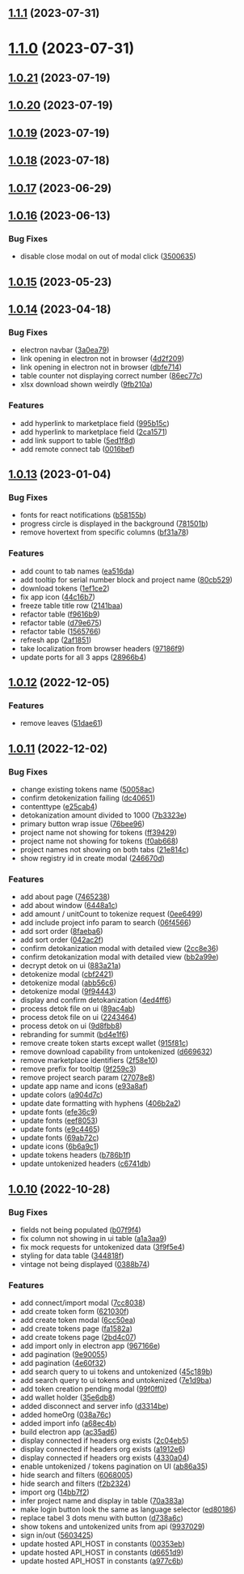 ## [1.1.1](https://github.com/Chia-Network/Climate-Tokenization-Engine-UI/compare/1.1.0...1.1.1) (2023-07-31)



# [1.1.0](https://github.com/Chia-Network/Climate-Tokenization-Engine-UI/compare/1.0.21...1.1.0) (2023-07-31)



## [1.0.21](https://github.com/Chia-Network/Climate-Tokenization-Engine-UI/compare/1.0.20...1.0.21) (2023-07-19)



## [1.0.20](https://github.com/Chia-Network/Climate-Tokenization-Engine-UI/compare/1.0.19...1.0.20) (2023-07-19)



## [1.0.19](https://github.com/Chia-Network/Climate-Tokenization-Engine-UI/compare/1.0.18...1.0.19) (2023-07-19)



## [1.0.18](https://github.com/Chia-Network/Climate-Tokenization-Engine-UI/compare/1.0.17...1.0.18) (2023-07-18)



## [1.0.17](https://github.com/Chia-Network/Climate-Tokenization-Engine-UI/compare/1.0.16...1.0.17) (2023-06-29)



## [1.0.16](https://github.com/Chia-Network/Climate-Tokenization-Engine-UI/compare/1.0.15...1.0.16) (2023-06-13)


### Bug Fixes

* disable close modal on out of modal click ([3500635](https://github.com/Chia-Network/Climate-Tokenization-Engine-UI/commit/3500635f7753442677c8fd0eab3ef602103669f0))



## [1.0.15](https://github.com/Chia-Network/Climate-Tokenization-Engine-UI/compare/1.0.14...1.0.15) (2023-05-23)



## [1.0.14](https://github.com/Chia-Network/Climate-Tokenization-Engine-UI/compare/1.0.13...1.0.14) (2023-04-18)


### Bug Fixes

* electron navbar ([3a0ea79](https://github.com/Chia-Network/Climate-Tokenization-Engine-UI/commit/3a0ea794ff8f2020d086ddcefc18bc52766087fc))
* link opening in electron not in browser ([4d2f209](https://github.com/Chia-Network/Climate-Tokenization-Engine-UI/commit/4d2f209349935c462726b2da8545d487b3360013))
* link opening in electron not in browser ([dbfe714](https://github.com/Chia-Network/Climate-Tokenization-Engine-UI/commit/dbfe714ee2067394d7f6395374ed9c053b1022aa))
* table counter not displaying correct number ([86ec77c](https://github.com/Chia-Network/Climate-Tokenization-Engine-UI/commit/86ec77ceb725ff5d256a27022b69d3dd6eee6591))
* xlsx download shown weirdly ([9fb210a](https://github.com/Chia-Network/Climate-Tokenization-Engine-UI/commit/9fb210a90f0c7c8f0b03a65a215ec18e762dd60b))


### Features

* add hyperlink to marketplace field ([995b15c](https://github.com/Chia-Network/Climate-Tokenization-Engine-UI/commit/995b15c2d75b9c8528fddc92bf30a4650009fddf))
* add hyperlink to marketplace field ([2ca1571](https://github.com/Chia-Network/Climate-Tokenization-Engine-UI/commit/2ca157186e34eba82355181e53a849b4d969d8e8))
* add link support to table ([5ed1f8d](https://github.com/Chia-Network/Climate-Tokenization-Engine-UI/commit/5ed1f8d70d397634dc1a4c589464a3522f40cdb5))
* add remote connect tab ([0016bef](https://github.com/Chia-Network/Climate-Tokenization-Engine-UI/commit/0016bef50b8ee534bdcf83bff651d4fa301b6cef))



## [1.0.13](https://github.com/Chia-Network/Climate-Tokenization-Engine-UI/compare/1.0.12...1.0.13) (2023-01-04)


### Bug Fixes

* fonts for react notifications ([b58155b](https://github.com/Chia-Network/Climate-Tokenization-Engine-UI/commit/b58155bfe5da7a03bb91f0ec141239e5930f1198))
* progress circle is displayed in the background ([781501b](https://github.com/Chia-Network/Climate-Tokenization-Engine-UI/commit/781501b8dd59f6522b91e4f1cdc00079acc0d088))
* remove hovertext from specific columns ([bf31a78](https://github.com/Chia-Network/Climate-Tokenization-Engine-UI/commit/bf31a783fff093b28bc857eab73c95105aaaa34a))


### Features

* add count to tab names ([ea516da](https://github.com/Chia-Network/Climate-Tokenization-Engine-UI/commit/ea516dae89abfcb8b0f9601ef368a778b4afbd7a))
* add tooltip for serial number block and project name ([80cb529](https://github.com/Chia-Network/Climate-Tokenization-Engine-UI/commit/80cb529b6dd56f7d448a424281cd1b631bfd2507))
* download tokens ([1ef1ce2](https://github.com/Chia-Network/Climate-Tokenization-Engine-UI/commit/1ef1ce22b55db1a289f99b93a25fb8de4afb8c5b))
* fix app icon ([44c16b7](https://github.com/Chia-Network/Climate-Tokenization-Engine-UI/commit/44c16b765596c97f47e14140fde337d62aade39a))
* freeze table title row ([2141baa](https://github.com/Chia-Network/Climate-Tokenization-Engine-UI/commit/2141baa48a26f61f1ce77f1f307e7e7276d6d649))
* refactor table ([f9616b9](https://github.com/Chia-Network/Climate-Tokenization-Engine-UI/commit/f9616b9bda09da3aff3404d0c316567970284ef7))
* refactor table ([d79e675](https://github.com/Chia-Network/Climate-Tokenization-Engine-UI/commit/d79e675542adaa8b4148b8fb05ef5c5bce4be8cc))
* refactor table ([1565766](https://github.com/Chia-Network/Climate-Tokenization-Engine-UI/commit/1565766b4bed797c73357f8308d8e845169d2ea2))
* refresh app ([2af1851](https://github.com/Chia-Network/Climate-Tokenization-Engine-UI/commit/2af185175a9263935bf82c9f1ca1daeb32569132))
* take localization from browser headers ([97186f9](https://github.com/Chia-Network/Climate-Tokenization-Engine-UI/commit/97186f9a99a1b5cc74d64931952a3f77ee083652))
* update ports for all 3 apps ([28966b4](https://github.com/Chia-Network/Climate-Tokenization-Engine-UI/commit/28966b41fcb101bc5add60a3bb7e2222ffa60305))



## [1.0.12](https://github.com/Chia-Network/Climate-Tokenization-Engine-UI/compare/1.0.11...1.0.12) (2022-12-05)


### Features

* remove leaves ([51dae61](https://github.com/Chia-Network/Climate-Tokenization-Engine-UI/commit/51dae610a3e9c1863253ff0d19c90c075b6daac5))



## [1.0.11](https://github.com/Chia-Network/Climate-Tokenization-Engine-UI/compare/1.0.10...1.0.11) (2022-12-02)


### Bug Fixes

* change existing tokens name ([50058ac](https://github.com/Chia-Network/Climate-Tokenization-Engine-UI/commit/50058ac74d4ad556ae6bf52c9c22d4d74da38f08))
* confirm detokenization failing ([dc40651](https://github.com/Chia-Network/Climate-Tokenization-Engine-UI/commit/dc406517bfcb4715164e0d4ab723264d6703bca1))
* contenttype ([e25cab4](https://github.com/Chia-Network/Climate-Tokenization-Engine-UI/commit/e25cab4384a9b4d2d033701c06837042567534d2))
* detokanization amount divided to 1000 ([7b3323e](https://github.com/Chia-Network/Climate-Tokenization-Engine-UI/commit/7b3323e8dc1ffaa1602e71ddc19b0ef2086b3911))
* primary button wrap issue ([76bee96](https://github.com/Chia-Network/Climate-Tokenization-Engine-UI/commit/76bee9613766d7f1339549df14690f07ba1817ee))
* project name not showing for tokens ([ff39429](https://github.com/Chia-Network/Climate-Tokenization-Engine-UI/commit/ff39429e61bd4f9b464b7a6285f631abed79500b))
* project name not showing for tokens ([f0ab668](https://github.com/Chia-Network/Climate-Tokenization-Engine-UI/commit/f0ab6682e257f7784320d1901e2cf0660b09ddce))
* project names not showing on both tabs ([21e814c](https://github.com/Chia-Network/Climate-Tokenization-Engine-UI/commit/21e814cae90166baca08c205f735366ab7918866))
* show registry id in create modal ([246670d](https://github.com/Chia-Network/Climate-Tokenization-Engine-UI/commit/246670d9f06f82e5960386600975a2e4323c8d8f))


### Features

* add about page ([7465238](https://github.com/Chia-Network/Climate-Tokenization-Engine-UI/commit/7465238b4e29b921079000c74dd9789e167bcd34))
* add about window ([6448a1c](https://github.com/Chia-Network/Climate-Tokenization-Engine-UI/commit/6448a1cb667137a07fa0206c4983ddfedd1dbc75))
* add amount / unitCount to tokenize request ([0ee6499](https://github.com/Chia-Network/Climate-Tokenization-Engine-UI/commit/0ee6499834a70c68eb0b6a458018dd0b048ac1fb))
* add include project info param to search ([06f4566](https://github.com/Chia-Network/Climate-Tokenization-Engine-UI/commit/06f45669f1297e77aa7f4a0995637d3677e39b10))
* add sort order ([8faeba6](https://github.com/Chia-Network/Climate-Tokenization-Engine-UI/commit/8faeba6a7c9331add9fa66e2ea91cea830bbb044))
* add sort order ([042ac2f](https://github.com/Chia-Network/Climate-Tokenization-Engine-UI/commit/042ac2f69cb37f4a04300164475e9fc9ec6a0070))
* confirm detokanization modal with detailed view ([2cc8e36](https://github.com/Chia-Network/Climate-Tokenization-Engine-UI/commit/2cc8e367d6f565f366f1b570d265302d51062db3))
* confirm detokanization modal with detailed view ([bb2a99e](https://github.com/Chia-Network/Climate-Tokenization-Engine-UI/commit/bb2a99e8b87d4ab58e8bb155a2ed7317f8d4ca18))
* decrypt detok on ui ([883a21a](https://github.com/Chia-Network/Climate-Tokenization-Engine-UI/commit/883a21a0e350ab372cfbf95223920ff7356bfc13))
* detokenize modal ([cbf2421](https://github.com/Chia-Network/Climate-Tokenization-Engine-UI/commit/cbf2421022563d75104e8feec0a27d2f6cb8dd39))
* detokenize modal ([abb56c6](https://github.com/Chia-Network/Climate-Tokenization-Engine-UI/commit/abb56c68f959d2590649e4a5bb3c4dd537b01edb))
* detokenize modal ([9f94443](https://github.com/Chia-Network/Climate-Tokenization-Engine-UI/commit/9f9444323d76aabfd5ab34763e5c1752cf110451))
* display and confirm detokanization ([4ed4ff6](https://github.com/Chia-Network/Climate-Tokenization-Engine-UI/commit/4ed4ff64dd3b7477b2305a0789e708a22c2b9466))
* process detok file on ui ([89ac4ab](https://github.com/Chia-Network/Climate-Tokenization-Engine-UI/commit/89ac4abded09eb25ce9b2025d1d4fad177717677))
* process detok file on ui ([2243464](https://github.com/Chia-Network/Climate-Tokenization-Engine-UI/commit/2243464992da5eadf6f8f6e6207ddb6f97a2dc21))
* process detok on ui ([9d8fbb8](https://github.com/Chia-Network/Climate-Tokenization-Engine-UI/commit/9d8fbb82493c5fe39c3cb2eefa9b8787fe11bad5))
* rebranding for summit ([bd4e1f6](https://github.com/Chia-Network/Climate-Tokenization-Engine-UI/commit/bd4e1f68f2eb815d97dacd56251a15418852f78b))
* remove create token starts except wallet ([915f81c](https://github.com/Chia-Network/Climate-Tokenization-Engine-UI/commit/915f81c9dea47800c3642b771c473f0bd3661b11))
* remove download capability from untokenized ([d669632](https://github.com/Chia-Network/Climate-Tokenization-Engine-UI/commit/d669632b6cca0946e0e8a2db20d17623a1bcc501))
* remove marketplace identifiers ([2f58e10](https://github.com/Chia-Network/Climate-Tokenization-Engine-UI/commit/2f58e105351bf9fe8bc9929f4917048ca9c01b4e))
* remove prefix for tooltip ([9f259c3](https://github.com/Chia-Network/Climate-Tokenization-Engine-UI/commit/9f259c320bfd22885a3bbb9cf96fdc23c6d212ef))
* remove project search param ([27078e8](https://github.com/Chia-Network/Climate-Tokenization-Engine-UI/commit/27078e8b7454fee23b5d487e0af19014498541d4))
* update app name and icons ([e93a8af](https://github.com/Chia-Network/Climate-Tokenization-Engine-UI/commit/e93a8afef26c9a0a4f782bf61fdc9574cb7d7b7c))
* update colors ([a904d7c](https://github.com/Chia-Network/Climate-Tokenization-Engine-UI/commit/a904d7c9bd74ba9738788f71cb6e038f76b9bb51))
* update date formatting with hyphens ([406b2a2](https://github.com/Chia-Network/Climate-Tokenization-Engine-UI/commit/406b2a2e2d83fc9d01c2a7fb7caa5e4883c2ce0d))
* update fonts ([efe36c9](https://github.com/Chia-Network/Climate-Tokenization-Engine-UI/commit/efe36c9f3b61ddcac5da6c5b884fcaad434451eb))
* update fonts ([eef8053](https://github.com/Chia-Network/Climate-Tokenization-Engine-UI/commit/eef8053e5eb18724dc9cc03d944d8e344061adac))
* update fonts ([e9c4465](https://github.com/Chia-Network/Climate-Tokenization-Engine-UI/commit/e9c446520763eb8a2f5fbb638c2bfb46dc592faa))
* update fonts ([69ab72c](https://github.com/Chia-Network/Climate-Tokenization-Engine-UI/commit/69ab72c6591c2665b3be3c6a48a38c6a247d5489))
* update icons ([6b6a9c1](https://github.com/Chia-Network/Climate-Tokenization-Engine-UI/commit/6b6a9c1176e629c7c285d7286716254437ec8dc8))
* update tokens headers ([b786b1f](https://github.com/Chia-Network/Climate-Tokenization-Engine-UI/commit/b786b1f9ed34a157332b1db6793893cfb7565fdc))
* update untokenized headers ([c6741db](https://github.com/Chia-Network/Climate-Tokenization-Engine-UI/commit/c6741dbc9ca333594e2ba951e6f6dbe656dee992))



## [1.0.10](https://github.com/Chia-Network/Climate-Tokenization-Engine-UI/compare/2bd4c07b695d8e9ca36d6264a26d037e53f6c287...1.0.10) (2022-10-28)


### Bug Fixes

* fields not being populated ([b07f9f4](https://github.com/Chia-Network/Climate-Tokenization-Engine-UI/commit/b07f9f467b4185b4504ec072ef8677c0a10c6950))
* fix column not showing in ui table ([a1a3aa9](https://github.com/Chia-Network/Climate-Tokenization-Engine-UI/commit/a1a3aa9064956093dd08eccd2c4ff91199c711fd))
* fix mock requests for untokenized data ([3f9f5e4](https://github.com/Chia-Network/Climate-Tokenization-Engine-UI/commit/3f9f5e43cd90cec84ec80cd7acabe352904ea4f1))
* styling for data table ([344818f](https://github.com/Chia-Network/Climate-Tokenization-Engine-UI/commit/344818f6a3c791f8d623bf15b74617ef2c3c9bf9))
* vintage not being displayed ([0388b74](https://github.com/Chia-Network/Climate-Tokenization-Engine-UI/commit/0388b746e2c353bcb30b330f58d66916a821ff16))


### Features

* add connect/import modal ([7cc8038](https://github.com/Chia-Network/Climate-Tokenization-Engine-UI/commit/7cc8038b031de6b5431f815ec7de12781eecf8a8))
* add create token form ([621030f](https://github.com/Chia-Network/Climate-Tokenization-Engine-UI/commit/621030fd6555eecedfb29006215bcbb655ead60d))
* add create token modal ([6cc50ea](https://github.com/Chia-Network/Climate-Tokenization-Engine-UI/commit/6cc50eae791d1105dcd9a40089ec09711f9cc84e))
* add create tokens page ([fa1582a](https://github.com/Chia-Network/Climate-Tokenization-Engine-UI/commit/fa1582a0770eaafe46c8204329a0b282aa0a9c47))
* add create tokens page ([2bd4c07](https://github.com/Chia-Network/Climate-Tokenization-Engine-UI/commit/2bd4c07b695d8e9ca36d6264a26d037e53f6c287))
* add import only in electron app ([967166e](https://github.com/Chia-Network/Climate-Tokenization-Engine-UI/commit/967166e963d26e2589b2fdfa3d140399af46b8d5))
* add pagination ([9e90055](https://github.com/Chia-Network/Climate-Tokenization-Engine-UI/commit/9e90055964b4954f6307c52a8ee3bbb00e6f70fb))
* add pagination ([4e60f32](https://github.com/Chia-Network/Climate-Tokenization-Engine-UI/commit/4e60f322e23186e038354c12d98de27152201bb7))
* add search query to ui tokens and untokenized ([45c189b](https://github.com/Chia-Network/Climate-Tokenization-Engine-UI/commit/45c189b37d88d0319cc977e6c3f00317b4292fab))
* add search query to ui tokens and untokenized ([7e1d9ba](https://github.com/Chia-Network/Climate-Tokenization-Engine-UI/commit/7e1d9baf563d007e7e0da466994f8212c2c64e72))
* add token creation pending modal ([99f0ff0](https://github.com/Chia-Network/Climate-Tokenization-Engine-UI/commit/99f0ff0f8f7f13dd3da3b3327f69225213d8a00d))
* add wallet holder ([35e6db8](https://github.com/Chia-Network/Climate-Tokenization-Engine-UI/commit/35e6db8ca75d17849efde1ae5199a8f50c02b428))
* added disconnect and server info ([d3314be](https://github.com/Chia-Network/Climate-Tokenization-Engine-UI/commit/d3314beb3e7b32d4a8412679da08789aa2b33dba))
* added homeOrg ([038a76c](https://github.com/Chia-Network/Climate-Tokenization-Engine-UI/commit/038a76cd234cd72d95df493f618b6a07b746480d))
* added import info ([a68ec4b](https://github.com/Chia-Network/Climate-Tokenization-Engine-UI/commit/a68ec4ba68b200f59cded982dd5a8884b197c646))
* build electron app ([ac35ad6](https://github.com/Chia-Network/Climate-Tokenization-Engine-UI/commit/ac35ad612c0d4af0a1026f356bfe1958768b9dbc))
* display connected if headers org exists ([2c04eb5](https://github.com/Chia-Network/Climate-Tokenization-Engine-UI/commit/2c04eb5cdbf14a8fcebc2b4de6e1ba8a8c90b9c8))
* display connected if headers org exists ([a1912e6](https://github.com/Chia-Network/Climate-Tokenization-Engine-UI/commit/a1912e662ef01647290ed75fb63803ebf53d6d6c))
* display connected if headers org exists ([4330a04](https://github.com/Chia-Network/Climate-Tokenization-Engine-UI/commit/4330a04f2c49943d18a6d169e28df9950bce061c))
* enable untokenized / tokens pagination on UI ([ab86a35](https://github.com/Chia-Network/Climate-Tokenization-Engine-UI/commit/ab86a3585e5523f490080f7851687e6e49a8ad9d))
* hide search and filters ([6068005](https://github.com/Chia-Network/Climate-Tokenization-Engine-UI/commit/606800536327bd36d7bc8811dfb4e91c1b360455))
* hide search and filters ([f2b2324](https://github.com/Chia-Network/Climate-Tokenization-Engine-UI/commit/f2b23245c7560e7b03c52a6385a0ed35b93f9ec6))
* import org ([14bb7f2](https://github.com/Chia-Network/Climate-Tokenization-Engine-UI/commit/14bb7f2889429ec632453385520b79834c156cd0))
* infer project name and display in table ([70a383a](https://github.com/Chia-Network/Climate-Tokenization-Engine-UI/commit/70a383a81883063067ca68f3cfbd7304e32fde52))
* make login button look the same as language selector ([ed80186](https://github.com/Chia-Network/Climate-Tokenization-Engine-UI/commit/ed80186a784faed78c4b33177e92b43b77cdd996))
* replace tabel 3 dots menu with button ([d738a6c](https://github.com/Chia-Network/Climate-Tokenization-Engine-UI/commit/d738a6cc823101ac8c80d17e399046b593f78808))
* show tokens and untokenized units from api ([9937029](https://github.com/Chia-Network/Climate-Tokenization-Engine-UI/commit/9937029e54658b037e3380ddcd959d35471f61a1))
* sign in/out ([5603425](https://github.com/Chia-Network/Climate-Tokenization-Engine-UI/commit/560342549422375a8fb1813d5bc3f66040e39f75))
* update hosted API_HOST in constants ([00353eb](https://github.com/Chia-Network/Climate-Tokenization-Engine-UI/commit/00353eb4d24f88829fc1854e9ac3c6ab2a17fcad))
* update hosted API_HOST in constants ([d6651d9](https://github.com/Chia-Network/Climate-Tokenization-Engine-UI/commit/d6651d9df3b34b52046cf320cff6c7e8b2c8d1e9))
* update hosted API_HOST in constants ([a977c6b](https://github.com/Chia-Network/Climate-Tokenization-Engine-UI/commit/a977c6b38122fb2f47513b0efe8c9715492ef2a5))



